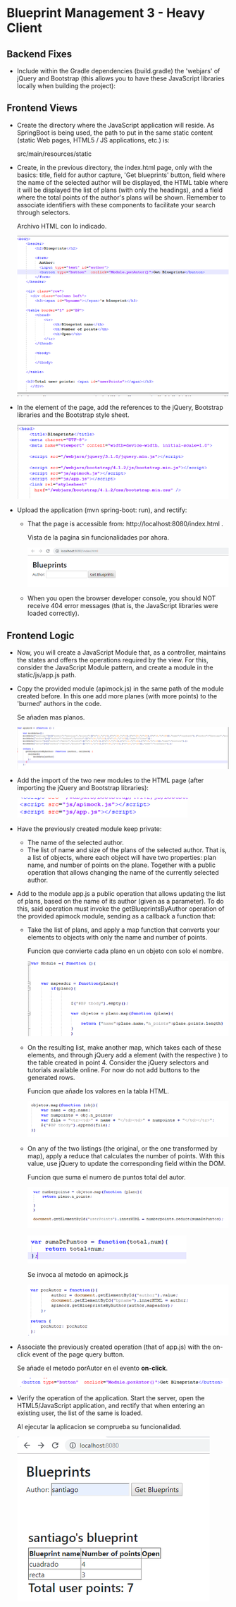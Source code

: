 # Blueprint Management 3 - Heavy Client

## Backend Fixes
* Include within the Gradle dependencies (build.gradle) the 'webjars' of jQuery and Bootstrap (this allows you to have these JavaScript libraries locally when building the project):
             
## Frontend Views
* Create the directory where the JavaScript application will reside. As SpringBoot is being used, the path to put in the same static content (static Web pages, HTML5 / JS applications, etc.) is:

	src/main/resources/static

* Create, in the previous directory, the index.html page, only with the basics: title, field for author capture, 'Get blueprints' button, field where the name of the selected author will be displayed, the HTML table where it will be displayed the list of plans (with only the headings), and a field where the total points of the author's plans will be shown. Remember to associate identifiers with these components to facilitate your search through selectors.

	Archivo HTML con lo indicado.
	
	![Alt text](img/1.PNG)

* In the <head> element of the page, add the references to the jQuery, Bootstrap libraries and the Bootstrap style sheet.

     ![Alt text](img/2.PNG)
      
* Upload the application (mvn spring-boot: run), and rectify:
  * That the page is accessible from: http://localhost:8080/index.html .
  
	Vista de la pagina sin funcionalidades por ahora.
	
	![Alt text](img/3.PNG)
  
  * When you open the browser developer console, you should NOT receive 404 error messages (that is, the JavaScript libraries were loaded correctly).
## Frontend Logic
* Now, you will create a JavaScript Module that, as a controller, maintains the states and offers the operations required by the view. For this, consider the JavaScript Module pattern, and create a module in the static/js/app.js path.
* Copy the provided module (apimock.js) in the same path of the module created before. In this one add more planes (with more points) to the 'burned' authors in the code.
	
	Se añaden mas planos.
	
	![Alt text](img/5.PNG)
	
* Add the import of the two new modules to the HTML page (after importing the jQuery and Bootstrap libraries):
	
	![Alt text](img/6.PNG)

* Have the previously created module keep private:
  * The name of the selected author. 
  * The list of name and size of the plans of the selected author. That is, a list of objects, where each object will have two properties: plan name, and number of points on the plane. Together with a public operation that allows changing the name of the currently selected author.
  
  
* Add to the module app.js a public operation that allows updating the list of plans, based on the name of its author (given as a parameter). To do this, said operation must invoke the getBlueprintsByAuthor operation of the provided apimock module, sending as a callback a function that:
  * Take the list of plans, and apply a map function that converts your elements to objects with only the name and number of points.
  
	Funcion que convierte cada plano en un objeto con solo el nombre. 
  
	![Alt text](img/7.PNG)
  
  * On the resulting list, make another map, which takes each of these elements, and through jQuery add a  element (with the respective ) to the table created in point 4. Consider the jQuery selectors and tutorials available online. For now do not add buttons to the generated rows.
  
	Funcion que añade los valores en la tabla HTML.
	
	![Alt text](img/8.PNG)
  
  * On any of the two listings (the original, or the one transformed by map), apply a reduce that calculates the number of points. With this value, use jQuery to update the corresponding field within the DOM.
  
	Funcion que suma el numero de puntos total del autor.
  
	![Alt text](img/9.PNG)
	
	![Alt text](img/10.PNG)
	
	Se invoca al metodo en apimock.js
	
	![Alt text](img/11.PNG)
  
* Associate the previously created operation (that of app.js) with the on-click event of the page query button.

	Se añade el metodo porAutor en el evento **on-click**.

	![Alt text](img/12.PNG)

* Verify the operation of the application. Start the server, open the HTML5/JavaScript application, and rectify that when entering an existing user, the list of the same is loaded.

	Al ejecutar la aplicacion se comprueba su funcionalidad.

	![Alt text](img/13.PNG)
